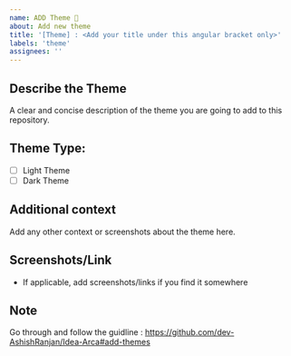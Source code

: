 ```yaml
---
name: ADD Theme 🌈
about: Add new theme
title: '[Theme] : <Add your title under this angular bracket only>'
labels: 'theme'
assignees: ''
---
```


<!----Please delete options that are not relevant.And in order to tick the check box just add x inside them for example [x] like this----->

## **Describe the Theme**

A clear and concise description of the theme you are going to add to this repository.

## Theme Type:

- [ ] Light Theme
- [ ] Dark Theme

## **Additional context**

Add any other context or screenshots about the theme here.

## **Screenshots/Link**

- If applicable, add screenshots/links if you find it somewhere

## **Note**

Go through and follow the guidline : https://github.com/dev-AshishRanjan/Idea-Arca#add-themes
